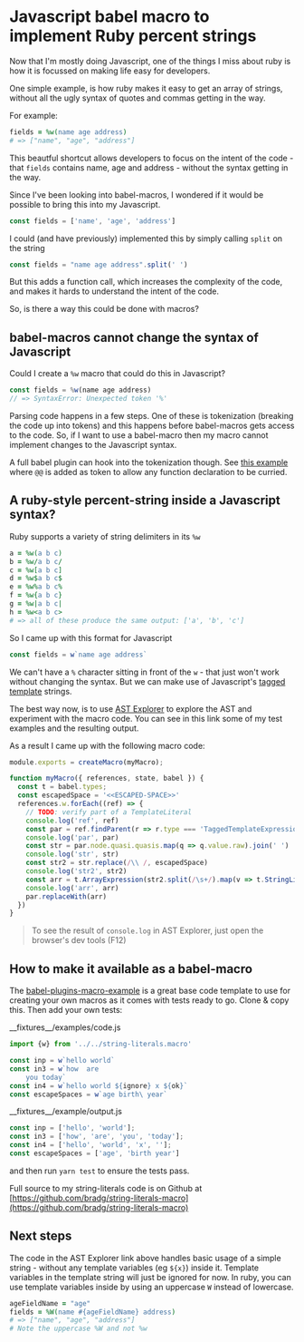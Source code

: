 # Javascript babel macro to implement Ruby percent strings

Now that I'm mostly doing Javascript, one of the things I miss about ruby is how it is focussed on making life easy for developers.  

One simple example, is how ruby makes it easy to get an array of strings, without all the ugly syntax of quotes and commas getting
in the way.

For example:

```ruby
fields = %w(name age address)
# => ["name", "age", "address"]
```

This beautful shortcut allows developers to focus on the intent of the code - that `fields` contains name, age and address - without the
syntax getting in the way.

Since I've been looking into babel-macros, I wondered if it would be possible to bring this into my Javascript.

```javascript
const fields = ['name', 'age', 'address']
```

I could (and have previously) implemented this by simply calling `split` on the string

```javascript
const fields = "name age address".split(' ')
```

But this adds a function call, which increases the complexity of the code, and makes it hards to understand the intent of the code.

So, is there a way this could be done with macros?

## babel-macros cannot change the syntax of Javascript

Could I create a `%w` macro that could do this in Javascript?

```javascript
const fields = %w(name age address)
// => SyntaxError: Unexpected token '%'
```

Parsing code happens in a few steps.  One of these is tokenization (breaking the code up into tokens) and this happens before babel-macros gets
access to the code.  So, if I want to use a babel-macro then my macro cannot implement changes to the Javascript syntax.

A full babel plugin can hook into the tokenization though.  See [this example](https://lihautan.com/creating-custom-javascript-syntax-with-babel/)
where `@@` is added as token to allow any function declaration to be curried.

## A ruby-style percent-string inside a Javascript syntax?

Ruby supports a variety of string delimiters in its `%w`

```ruby
a = %w(a b c)
b = %w/a b c/
c = %w[a b c]
d = %w$a b c$
e = %w%a b c%
f = %w{a b c}
g = %w|a b c|
h = %w<a b c>
# => all of these produce the same output: ['a', 'b', 'c']
```

So I came up with this format for Javascript

```javascript
const fields = w`name age address`
```

We can't have a `%` character sitting in front of the `w` - that just won't work without changing the syntax.  But we can make use
of Javascript's [tagged template](https://developer.mozilla.org/en-US/docs/Web/JavaScript/Reference/Template_literals) strings.

The best way now, is to use [AST Explorer](https://astexplorer.net/#/gist/0db6139d6dc95d849f33b20bcf75a277/b176a6b0e8f05af3103fb53d2a8ffaa5e0b39ab3)
to explore the AST and experiment with the macro code.  You can see in this link some of my test examples and the resulting output.

As a result I came up with the following macro code:

```javascript
module.exports = createMacro(myMacro);

function myMacro({ references, state, babel }) {
  const t = babel.types;
  const escapedSpace = '<<ESCAPED-SPACE>>'
  references.w.forEach((ref) => { 
    // TODO: verify part of a TemplateLiteral
    console.log('ref', ref)
    const par = ref.findParent(r => r.type === 'TaggedTemplateExpression')
    console.log('par', par)
    const str = par.node.quasi.quasis.map(q => q.value.raw).join(' ')
    console.log('str', str)
    const str2 = str.replace(/\\ /, escapedSpace)
    console.log('str2', str2)
    const arr = t.ArrayExpression(str2.split(/\s+/).map(v => t.StringLiteral(v.replace(escapedSpace,' '))))
    console.log('arr', arr)
    par.replaceWith(arr)
  })
}
```

> To see the result of `console.log` in AST Explorer, just open the browser's dev tools (F12)

## How to make it available as a babel-macro

The [babel-plugins-macro-example](https://github.com/kentcdodds/babel-plugin-macros-example) is a great base code template to use for creating
your own macros as it comes with tests ready to go.  Clone & copy this.  Then add your own tests:

\_\_fixtures__/examples/code.js
```javascript
import {w} from '../../string-literals.macro'

const inp = w`hello world`
const in3 = w`how  are
    you	today`
const in4 = w`hello world ${ignore} x ${ok}`
const escapeSpaces = w`age birth\ year`
```

\_\_fixtures__/example/output.js
```javascript
const inp = ['hello', 'world'];
const in3 = ['how', 'are', 'you', 'today'];
const in4 = ['hello', 'world', 'x', ''];
const escapeSpaces = ['age', 'birth year']
```

and then run `yarn test` to ensure the tests pass.

Full source to my string-literals code is on Github at [https://github.com/bradg/string-literals-macro](https://github.com/bradg/string-literals-macro)

## Next steps

The code in the AST Explorer link above handles basic usage of a simple string - without any template variables (eg `${x}`) inside it.
Template variables in the template string will just be ignored for now.  In ruby, you can use template variables inside by using
an uppercase `W` instead of lowercase.

```ruby
ageFieldName = "age"
fields = %W(name #{ageFieldName} address)
# => ["name", "age", "address"]
# Note the uppercase %W and not %w
```
